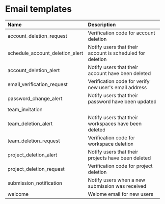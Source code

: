 # Email templates

| Name                            | Description                                               |
|:--------------------------------|:----------------------------------------------------------|
| account_deletion_request        | Verification code for account deletion                    |
| schedule_account_deletion_alert | Notify users that their account is scheduled for deletion |
| account_deletion_alert          | Notify users that their account have been deleted         |
| email_verification_request      | Verification code for verify new user's email address     |
| password_change_alert           | Notify users that their password have been updated        |
| team_invitation                 |                                                           |
| team_deletion_alert             | Notify users that their workspaces have been deleted      |
| team_deletion_request           | Verification code for workspace deletion                  |
| project_deletion_alert          | Notify users that their projects have been deleted        |
| project_deletion_request        | Verification code for project deletion                    |
| submission_notification         | Notify users when a new submission was received           |
| welcome                         | Welome email for new users                                |
